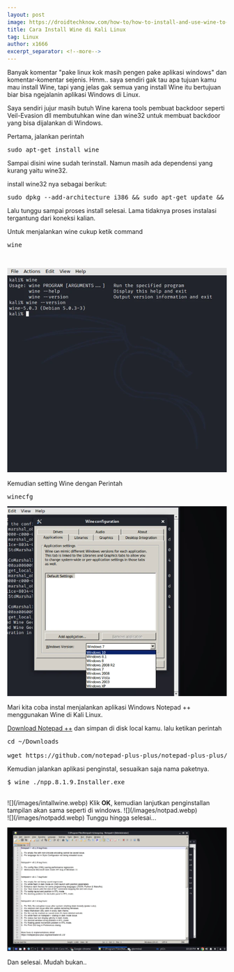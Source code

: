 ```yaml
---
layout: post
image: https://droidtechknow.com/how-to/how-to-install-and-use-wine-to-run-windows-applications-on-linux/images/how-to-install-and-use-wine-to-run-windows-applications-on-linux.jpg
title: Cara Install Wine di Kali Linux
tag: Linux
author: x1666
excerpt_separator: <!--more-->
---
```


Banyak komentar "pake linux kok masih pengen pake aplikasi windows" dan<!--more--> komentar-komentar sejenis. Hmm.. saya sendiri gak tau apa tujuan kamu mau install Wine, tapi yang jelas gak semua yang install Wine itu bertujuan biar bisa ngejalanin aplikasi Windows di Linux.

Saya sendiri jujur masih butuh Wine karena tools pembuat backdoor seperti Veil-Evasion dll membutuhkan wine dan wine32 untuk membuat backdoor yang bisa dijalankan di Windows.

Pertama, jalankan perintah
<pre>
sudo apt-get install wine
</pre>

Sampai disini wine sudah terinstall. Namun masih ada dependensi yang kurang yaitu wine32.

install wine32 nya sebagai berikut:

<pre>sudo dpkg --add-architecture i386 && sudo apt-get update && sudo apt-get install wine32</pre>

Lalu tunggu sampai proses install selesai. Lama tidaknya proses instalasi tergantung dari koneksi kalian.

Untuk menjalankan wine cukup ketik command

<pre>wine</pre>
<br/>

![wine](/images/wine.webp)

Kemudian setting Wine dengan Perintah 
<pre>winecfg</pre>
![wine](/images/setwine.webp)

Mari kita coba instal menjalankan aplikasi Windows Notepad ++ menggunakan Wine di Kali Linux.

[Download Notepad ++](https://github.com/notepad-plus-plus/notepad-plus-plus/releases/) dan simpan di disk local kamu.
lalu ketikan perintah 
<pre>cd ~/Downloads<br/>
wget https://github.com/notepad-plus-plus/notepad-plus-plus/releases/download/v8.1.9/npp.8.1.9.Installer.exe</pre>
Kemudian jalankan aplikasi penginstal, sesuaikan saja nama paketnya.
<pre>$ wine ./npp.8.1.9.Installer.exe</pre>
<br/>
![](/images/intallwine.webp)
Klik <b>OK</b>, kemudian lanjutkan penginstallan tampilan akan sama seperti di windows.
![](/images/notpad.webp)
<br/> 
![](/images/notpadd.webp)
Tunggu hingga selesai...

![](/images/notepad++.webp)

Dan selesai. Mudah bukan..
